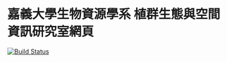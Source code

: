 # 嘉義大學生物資源學系 植群生態與空間資訊研究室網頁

[![Build Status](https://travis-ci.org/mutolisp/mutolisp.github.io.svg?branch=master)](https://travis-ci.org/mutolisp/mutolisp.github.io)

